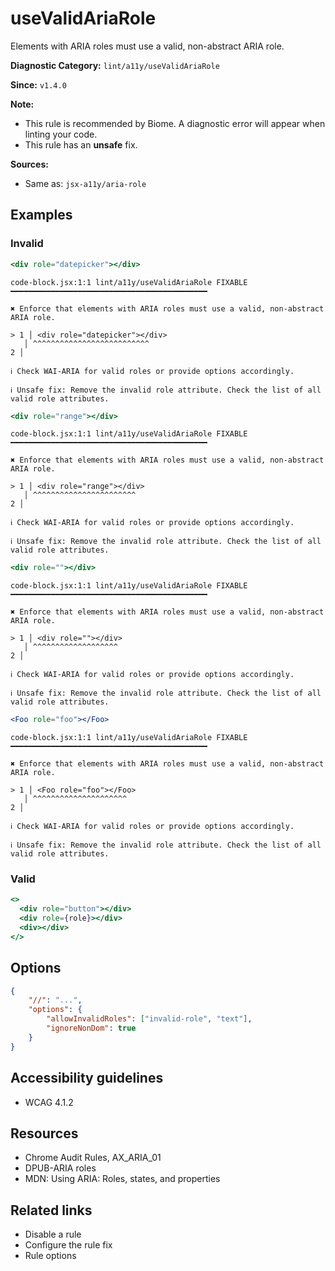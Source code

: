 # useValidAriaRole

Elements with ARIA roles must use a valid, non-abstract ARIA role.

**Diagnostic Category:** `lint/a11y/useValidAriaRole`

**Since:** `v1.4.0`

**Note:**
- This rule is recommended by Biome. A diagnostic error will appear when linting your code.
- This rule has an **unsafe** fix.

**Sources:** 
- Same as: `jsx-a11y/aria-role`

## Examples

### Invalid

```jsx
<div role="datepicker"></div>
```

```
code-block.jsx:1:1 lint/a11y/useValidAriaRole FIXABLE ━━━━━━━━━━━━━━━━━━━━━━━━━━━━━━━━━━━━━━━━━━━━

✖ Enforce that elements with ARIA roles must use a valid, non-abstract ARIA role.

> 1 │ <div role="datepicker"></div>
   │ ^^^^^^^^^^^^^^^^^^^^^^^^^^
2 │ 

ℹ Check WAI-ARIA for valid roles or provide options accordingly.

ℹ Unsafe fix: Remove the invalid role attribute. Check the list of all valid role attributes.
```

```jsx
<div role="range"></div>
```

```
code-block.jsx:1:1 lint/a11y/useValidAriaRole FIXABLE ━━━━━━━━━━━━━━━━━━━━━━━━━━━━━━━━━━━━━━━━━━━━

✖ Enforce that elements with ARIA roles must use a valid, non-abstract ARIA role.

> 1 │ <div role="range"></div>
   │ ^^^^^^^^^^^^^^^^^^^^^^^
2 │ 

ℹ Check WAI-ARIA for valid roles or provide options accordingly.

ℹ Unsafe fix: Remove the invalid role attribute. Check the list of all valid role attributes.
```

```jsx
<div role=""></div>
```

```
code-block.jsx:1:1 lint/a11y/useValidAriaRole FIXABLE ━━━━━━━━━━━━━━━━━━━━━━━━━━━━━━━━━━━━━━━━━━━━

✖ Enforce that elements with ARIA roles must use a valid, non-abstract ARIA role.

> 1 │ <div role=""></div>
   │ ^^^^^^^^^^^^^^^^^^^
2 │ 

ℹ Check WAI-ARIA for valid roles or provide options accordingly.

ℹ Unsafe fix: Remove the invalid role attribute. Check the list of all valid role attributes.
```

```jsx
<Foo role="foo"></Foo>
```

```
code-block.jsx:1:1 lint/a11y/useValidAriaRole FIXABLE ━━━━━━━━━━━━━━━━━━━━━━━━━━━━━━━━━━━━━━━━━━━━

✖ Enforce that elements with ARIA roles must use a valid, non-abstract ARIA role.

> 1 │ <Foo role="foo"></Foo>
   │ ^^^^^^^^^^^^^^^^^^^^^
2 │ 

ℹ Check WAI-ARIA for valid roles or provide options accordingly.

ℹ Unsafe fix: Remove the invalid role attribute. Check the list of all valid role attributes.
```

### Valid

```jsx
<>
  <div role="button"></div>
  <div role={role}></div>
  <div></div>
</>
```

## Options

```json
{
    "//": "...",
    "options": {
        "allowInvalidRoles": ["invalid-role", "text"],
        "ignoreNonDom": true
    }
}
```

## Accessibility guidelines

- WCAG 4.1.2

## Resources

- Chrome Audit Rules, AX_ARIA_01
- DPUB-ARIA roles
- MDN: Using ARIA: Roles, states, and properties

## Related links

- Disable a rule
- Configure the rule fix
- Rule options
